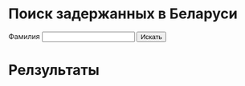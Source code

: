 <script src="https://code.jquery.com/jquery-3.2.1.min.js"></script>
<script src="js/demo.js"></script>
<style>
.record {
    float: left;
    padding-right: 25px;
}
</style>
# Поиск задержанных в Беларуси
 
<form id="target">
  <label>Фамилия</label>
  <input id="surname" type="text">
  <button id="search_submit" type="button">Искать</button>
</form>

# Релзультаты
<div id="result"></div>